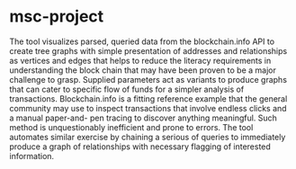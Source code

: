 # msc-project
The tool visualizes parsed, queried data from the blockchain.info API to create tree graphs with
simple presentation of addresses and relationships as vertices and edges that helps to reduce the
literacy requirements in understanding the block chain that may have been proven to be a major
challenge to grasp. Supplied parameters act as variants to produce graphs that can cater to specific
flow of funds for a simpler analysis of transactions. Blockchain.info is a fitting reference example
that the general community may use to inspect transactions that involve endless clicks and a manual
paper-and- pen tracing to discover anything meaningful. Such method is unquestionably inefficient
and prone to errors. The tool automates similar exercise by chaining a serious of queries to
immediately produce a graph of relationships with necessary flagging of interested information.
